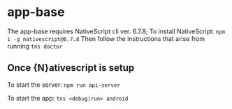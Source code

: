 # app-base
The app-base requires NativeScript cli ver. 6.7.8;
To install NativeScript:
`npm i -g nativescript@6.7.8`
Then follow the instructions that arise from running
`tns doctor`

## Once {N}ativescript is setup
To start the server:
`npm run api-server`

To start the app:
`tns <debug|run> android`

